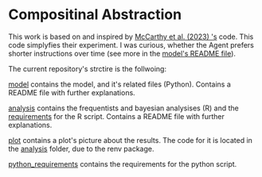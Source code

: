 # Compositinal Abstraction

This work is based on and inspired by [McCarthy et al. (2023) 's](https://github.com/cogtoolslab/compositional-abstractions-tutorial?tab=readme-ov-file) code. This code simplyfies their experiment. I was curious, whether the Agent prefers shorter instructions over time (see more in the [model's README file](model/README.md)).

The current repository's strctire is the follwoing:

[model](model/) contains the model, and it's related files (Python). Contains a README file with further explanations.

[analysis](/analysis) contains the frequentists and bayesian analysises (R) and the [requirements](analysis/requirements.R) for the R script. Contains a README file with further explanations.

[plot](plot/) contains a plot's picture about the results. The code for it is located in the [analysis](analysis) folder, due to the renv package.

[python_requirements](python_requirements/) contains the requirements for the python script.
